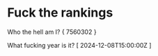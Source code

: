 # Fuck the rankings

Who the hell am I?
{ 7560302 }

What fucking year is it?
[ 2024-12-08T15:00:00Z ]

